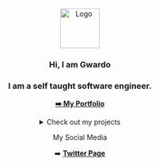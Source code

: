 <br />
<p align="center">
  <a href="https://github.com/gwardo420">
    <img src="https://i.imgur.com/hn9YLV1.png" alt="Logo" width="80" height="80">
  </a>

  <h3 align="center">Hi, I am Gwardo</h3>
  <h3 align="center">I am a self taught software engineer.</h3>

  <p align="center">
    <a href="https://gwardo.vercel.app/"><strong>➡️ My Portfolio</strong></a>

  <details align="center">
  <summary>Check out my projects</summary>
    <p align="center">

  <p align="center"> 
   <p align="center">✔️ <a href="https://twitchbuds.com">Twitch Buds</a></p>
   <p align="center">Next Level Streamer Promotion</p>

   <p align="center">✔️ <a href="https://cryptowatchr.io">CryptoWatchr</a></p>
   <p align="center">Twitter Crypto Symbol Tracker</p>
    
   <p align="center">✔️ <a href="https://cryptoblog.vercel.app">CryptoBlog</a></p>
   <p align="center">Crypto Blog (Under Construction)</p>

   <p align="center">✔️ <a href="https://cluchart.vercel.app">CluCoin Price Chart</a></p>
   <p align="center">CluCoin Price Chart</p>

   <p align="center">✔️ <a href="https://retweetpicker.vercel.app/">Discord Retweet Picker</a></p>
   <p align="center">Discord Retweet Picker</p>
  </p>
  </details>

  </p>
  </p>

  <p align="center"> My Social Media 
  <p align="center"> 
    ➡️ <a href="https://twitter.com/twitchbuds"><strong> Twitter Page</strong></a>
  </p>
  </p>

</p>

<!--
**Gwardo420/Gwardo420** is a ✨ _special_ ✨ repository because its `README.md` (this file) appears on your GitHub profile.

Here are some ideas to get you started:

- 🔭 I’m currently working on ...
- 🌱 I’m currently learning ...
- 👯 I’m looking to collaborate on ...
- 🤔 I’m looking for help with ...
- 💬 Ask me about ...
- 📫 How to reach me: ...
- 😄 Pronouns: ...
- ⚡ Fun fact: ...
-->
